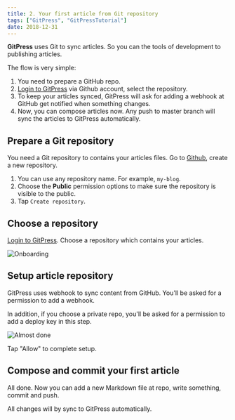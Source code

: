 ```yaml
---
title: 2. Your first article from Git repository
tags: ["GitPress", "GitPressTutorial"]
date: 2018-12-31
---
```


**GitPress** uses Git to sync articles. So you can the tools of development to publishing articles.

The flow is very simple:

1. You need to prepare a GitHub repo.
2. [Login to GitPress](https://gitpress.io/login) via Github account, select the repository.
3. To keep your articles synced, GitPress will ask for adding a webhook at GitHub get notified when something changes.
4. Now, you can compose articles now. Any push to master branch will sync the articles to GitPress automatically.

## Prepare a Git repository

You need a Git repository to contains your articles files. Go to [Github](https://github.com/new), create a new repository.

1. You can use any repository name. For example, `my-blog`.
2. Choose the **Public** permission options to make sure the repository is visible to the public.
3. Tap `Create repository`.

## Choose a repository

[Login to GitPress](https://gitpress.io/login). Choose a repository which contains your articles.

![Onboarding](/first-article/onboarding.jpg)

## Setup article repository

GitPress uses webhook to sync content from GitHub. You'll be asked for a permission to add a webhook.

In addition, if you choose a private repo, you'll be asked for a permission to add a deploy key in this step.

![Almost done](/first-article/almost-done.jpg)


Tap "Allow" to complete setup.

## Compose and commit your first article

All done. Now you can add a new Markdown file at repo, write something, commit and push. 

All changes will by sync to GitPress automatically.